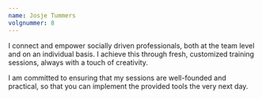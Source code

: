 ```yaml
---
name: Josje Tummers
volgnummer: 8
---
```


I connect and empower socially driven professionals, both at the team level and on an individual basis. I achieve this through fresh, customized training sessions, always with a touch of creativity.

I am committed to ensuring that my sessions are well-founded and practical, so that you can implement the provided tools the very next day.

